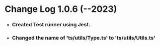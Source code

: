 # Change Log 1.0.6 (--2023)
* ### Created Test runner using Jest.
* ### Changed the name of 'ts/utils/Type.ts' to 'ts/utils/Utils.ts'
